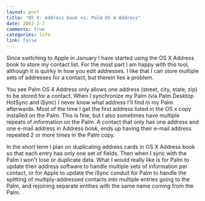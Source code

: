```yaml
--- 
layout: post
title: "OS X: Address book vs. Palm OS 4 Address"
date: 2003-3-7
comments: true
categories: life
link: false
---
```

Since switching to Apple in January I have started using the OS X Address book to store my contact list. For the most part I am happy with this tool, although it is quirky in how you edit addresses. I like that I can store multiple sets of addresses for a contact, but therein lies a problem.

You see Palm OS 4 Address only allows one address (street, city, state, zip) to be stored for a contact. When I synchronize my Palm (via Palm Desktop HotSync and iSync) I never know what address I'll find in my Palm afterwards. Most of the time I get the first address listed in the OS x copy installed on the Palm. This is fine, but I also sometimes have multiple repeats of information on the Palm. A contact that only has one address and one e-mail address in Address book, ends up having their e-mail address repeated 2 or more times in the Palm copy.

In the short term I plan on duplicating address cards in OS X Address book so that each entry has only one set of fields. Then when I sync with the Palm I won't lose or duplicate data. What I would really like is for Palm to update their address software to handle multiple sets of information per contact, or for Apple to update the iSync conduit for Palm to handle the splitting of multiply-addressed contacts into multiple entries going to the Palm, and rejoining separate entities with the same name coming from the Palm.
